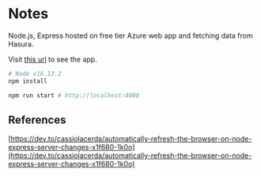 # Notes

Node.js, Express hosted on free tier Azure web app and fetching data from Hasura.

Visit [this url](https://nodetestexpress.azurewebsites.net/) to see the app.

```bash
# Node v16.13.2
npm install
```

```bash
npm run start # http://localhost:4000
```

## References

[https://dev.to/cassiolacerda/automatically-refresh-the-browser-on-node-express-server-changes-x1f680-1k0o](https://dev.to/cassiolacerda/automatically-refresh-the-browser-on-node-express-server-changes-x1f680-1k0o)
